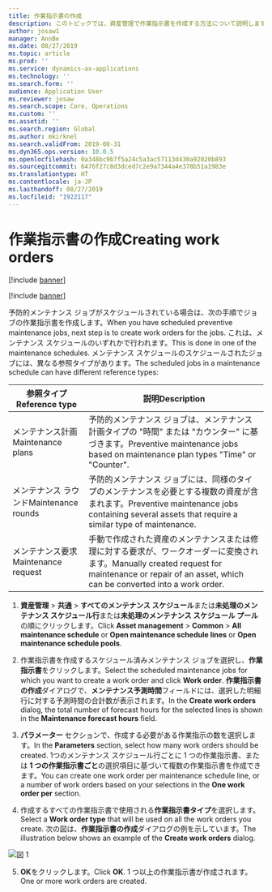 ```yaml
---
title: 作業指示書の作成
description: このトピックでは、資産管理で作業指示書を作成する方法について説明します。
author: josaw1
manager: AnnBe
ms.date: 08/27/2019
ms.topic: article
ms.prod: ''
ms.service: dynamics-ax-applications
ms.technology: ''
ms.search.form: ''
audience: Application User
ms.reviewer: josaw
ms.search.scope: Core, Operations
ms.custom: ''
ms.assetid: ''
ms.search.region: Global
ms.author: mkirknel
ms.search.validFrom: 2019-08-31
ms.dyn365.ops.version: 10.0.5
ms.openlocfilehash: 0a348bc9b7f5a24c5a3ac57113d430a92020b893
ms.sourcegitcommit: 6476f27c8d3dced7c2e9a7344a4e378b51a1983e
ms.translationtype: HT
ms.contentlocale: ja-JP
ms.lasthandoff: 08/27/2019
ms.locfileid: "1922117"
---
```

# <a name="creating-work-orders"></a><span data-ttu-id="e1214-103">作業指示書の作成</span><span class="sxs-lookup"><span data-stu-id="e1214-103">Creating work orders</span></span>

[!include [banner](../../includes/banner.md)]

[!include [banner](../../includes/preview-banner.md)]

<span data-ttu-id="e1214-104">予防的メンテナンス ジョブがスケジュールされている場合は、次の手順でジョブの作業指示書を作成します。</span><span class="sxs-lookup"><span data-stu-id="e1214-104">When you have scheduled preventive maintenance jobs, next step is to create work orders for the jobs.</span></span> <span data-ttu-id="e1214-105">これは、メンテナンス スケジュールのいずれかで行われます。</span><span class="sxs-lookup"><span data-stu-id="e1214-105">This is done in one of the maintenance schedules.</span></span> <span data-ttu-id="e1214-106">メンテナンス スケジュールのスケジュールされたジョブには、異なる参照タイプがあります。</span><span class="sxs-lookup"><span data-stu-id="e1214-106">The scheduled jobs in a maintenance schedule can have different reference types:</span></span>

| <span data-ttu-id="e1214-107">参照タイプ</span><span class="sxs-lookup"><span data-stu-id="e1214-107">Reference type</span></span> | <span data-ttu-id="e1214-108">説明</span><span class="sxs-lookup"><span data-stu-id="e1214-108">Description</span></span>                    |
|-----------------------|------------------------------------------------------------------------------------------------------------|
| <span data-ttu-id="e1214-109">メンテナンス計画</span><span class="sxs-lookup"><span data-stu-id="e1214-109">Maintenance plans</span></span>     | <span data-ttu-id="e1214-110">予防的メンテナンス ジョブは、メンテナンス計画タイプの "時間" または "カウンター" に基づきます。</span><span class="sxs-lookup"><span data-stu-id="e1214-110">Preventive maintenance jobs based on maintenance plan types "Time" or "Counter".</span></span>                       |
| <span data-ttu-id="e1214-111">メンテナンス ラウンド</span><span class="sxs-lookup"><span data-stu-id="e1214-111">Maintenance rounds</span></span>    | <span data-ttu-id="e1214-112">予防的メンテナンス ジョブには、同様のタイプのメンテナンスを必要とする複数の資産が含まれます。</span><span class="sxs-lookup"><span data-stu-id="e1214-112">Preventive maintenance jobs containing several assets that require a similar type of maintenance.</span></span>           |
| <span data-ttu-id="e1214-113">メンテナンス要求</span><span class="sxs-lookup"><span data-stu-id="e1214-113">Maintenance request</span></span>   | <span data-ttu-id="e1214-114">手動で作成された資産のメンテナンスまたは修理に対する要求が、ワークオーダーに変換されます。</span><span class="sxs-lookup"><span data-stu-id="e1214-114">Manually created request for maintenance or repair of an asset, which can be converted into a work order.</span></span> |


1. <span data-ttu-id="e1214-115">**資産管理** > **共通** > **すべてのメンテナンス スケジュール**または**未処理のメンテナンス スケジュール行**または**未処理のメンテナンス スケジュール プール**の順にクリックします。</span><span class="sxs-lookup"><span data-stu-id="e1214-115">Click **Asset management** > **Common** > **All maintenance schedule** or **Open maintenance schedule lines** or **Open maintenance schedule pools**.</span></span>

2. <span data-ttu-id="e1214-116">作業指示書を作成するスケジュール済みメンテナンス ジョブを選択し、**作業指示書**をクリックします。</span><span class="sxs-lookup"><span data-stu-id="e1214-116">Select the scheduled maintenance jobs for which you want to create a work order and click **Work order**.</span></span> <span data-ttu-id="e1214-117">**作業指示書の作成**ダイアログで、**メンテナンス予測時間**フィールドには、選択した明細行に対する予測時間の合計数が表示されます。</span><span class="sxs-lookup"><span data-stu-id="e1214-117">In the **Create work orders** dialog, the total number of forecast hours for the selected lines is shown in the **Maintenance forecast hours** field.</span></span>

3. <span data-ttu-id="e1214-118">**パラメーター** セクションで、作成する必要がある作業指示の数を選択します。</span><span class="sxs-lookup"><span data-stu-id="e1214-118">In the **Parameters** section, select how many work orders should be created.</span></span> <span data-ttu-id="e1214-119">1つのメンテナンス スケジュール行ごとに 1 つの作業指示書、または **1 つの作業指示書ごと**の選択項目に基づいて複数の作業指示書を作成できます。</span><span class="sxs-lookup"><span data-stu-id="e1214-119">You can create one work order per maintenance schedule line, or a number of work orders based on your selections in the **One work order per** section.</span></span>

4. <span data-ttu-id="e1214-120">作成するすべての作業指示書で使用される**作業指示書タイプ**を選択します。</span><span class="sxs-lookup"><span data-stu-id="e1214-120">Select a **Work order type** that will be used on all the work orders you create.</span></span> <span data-ttu-id="e1214-121">次の図は、**作業指示書の作成**ダイアログの例を示しています。</span><span class="sxs-lookup"><span data-stu-id="e1214-121">The illustration below shows an example of the **Create work orders** dialog.</span></span>

![図 1](media/18-preventive-maintenance.png)

5. <span data-ttu-id="e1214-123">**OK**をクリックします。</span><span class="sxs-lookup"><span data-stu-id="e1214-123">Click **OK**.</span></span> <span data-ttu-id="e1214-124">1 つ以上の作業指示書が作成されます。</span><span class="sxs-lookup"><span data-stu-id="e1214-124">One or more work orders are created.</span></span>

